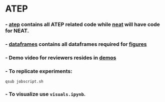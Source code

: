 # ATEP

### - [atep](https://github.com/umair-nasir14/ATEP/tree/main/atep) contains all ATEP related code while [neat](https://github.com/umair-nasir14/ATEP/tree/main/neat) will have code for NEAT.

### - [dataframes](https://github.com/umair-nasir14/ATEP/tree/main/dataframes) contains all dataframes required for [figures](https://github.com/umair-nasir14/ATEP/tree/main/figures)

### - Demo video for reviewers resides in [demos](https://github.com/umair-nasir14/ATEP/tree/main/demos)

### - To replicate experiments:

```
qsub jobscript.sh
```

### - To visualize use `visuals.ipynb`.
